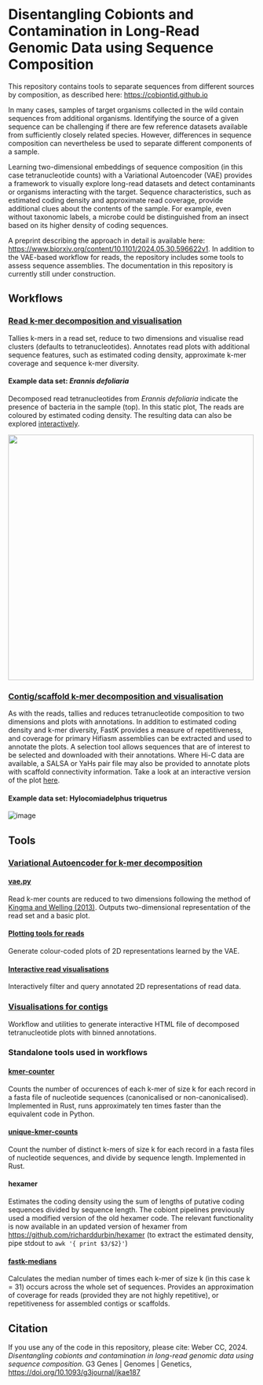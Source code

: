 # Disentangling Cobionts and Contamination in Long-Read Genomic Data using Sequence Composition
This repository contains tools to separate sequences from different sources by composition, as described here: https://cobiontid.github.io

In many cases, samples of target organisms collected in the wild contain sequences from additional organisms. Identifying the source of a given sequence can be challenging if there are few reference datasets available from sufficiently closely related species. However, differences in sequence composition can nevertheless be used to separate different components of a sample.

Learning two-dimensional embeddings of sequence composition (in this case tetranucleotide counts) with a Variational Autoencoder (VAE) provides a framework to visually explore long-read datasets and detect contaminants or organisms interacting with the target. Sequence characteristics, such as estimated coding density and approximate read coverage, provide additional clues about the contents of the sample. For example, even without taxonomic labels, a microbe could be distinguished from an insect based on its higher density of coding sequences.

A preprint describing the approach in detail is available here: https://www.biorxiv.org/content/10.1101/2024.05.30.596622v1. In addition to the VAE-based workflow for reads, the repository includes some tools to assess sequence assemblies. The documentation in this repository is currently still under construction.

## Workflows
### <a href="https://github.com/CobiontID/read_VAE/tree/main/read_tools">Read k-mer decomposition and visualisation</a>

Tallies k-mers in a read set, reduce to two dimensions and visualise read clusters (defaults to tetranucleotides). Annotates read plots with additional sequence features, such as estimated coding density, approximate k-mer coverage and sequence k-mer diversity.

#### Example data set: _Erannis defoliaria_
Decomposed read tetranucleotides from _Erannis defoliaria_ indicate the presence of bacteria in the sample (top). In this static plot, The reads are coloured by estimated coding density. The resulting data can also be explored [interactively](https://github.com/CobiontID/read_VAE/tree/main/read_tools/dashboard).

<img src="https://github.com/CobiontID/read_VAE/assets/10507101/f5e0d934-2da8-4714-88da-96a7f81d8290" width=500>

### <a href="https://github.com/CobiontID/read_VAE/tree/main/contig_tools">Contig/scaffold k-mer decomposition and visualisation</a>

As with the reads, tallies and reduces tetranucleotide composition to two dimensions and plots with annotations. In addition to estimated coding density and k-mer diversity, FastK provides a measure of repetitiveness, and coverage for primary Hifiasm assemblies can be extracted and used to annotate the plots. A selection tool allows sequences that are of interest to be selected and downloaded with their annotations. Where Hi-C data are available, a SALSA or YaHs pair file may also be provided to annotate plots with scaffold connectivity information. Take a look at an interactive version of the plot [here](https://cobiontid.github.io/examples.html#scaffold-tetranucleotide-visualisation).

#### Example data set: Hylocomiadelphus triquetrus
![image](https://user-images.githubusercontent.com/10507101/133108115-a3dbe6af-a602-47d9-a56c-27887d464084.png)


## Tools

### <a href="https://github.com/CobiontID/read_VAE/tree/main/contig_tools/VAE">Variational Autoencoder for k-mer decomposition</a>
#### [vae.py](https://github.com/CobiontID/read_VAE/tree/main/read_tools/VAE)
Read k-mer counts are reduced to two dimensions following the method of <a href="https://arxiv.org/abs/1312.6114">Kingma and Welling (2013)</a>. Outputs two-dimensional representation of the read set and a basic plot.

#### [Plotting tools for reads](https://github.com/CobiontID/read_VAE/tree/main/read_tools/plotting_tools)
Generate colour-coded plots of 2D representations learned by the VAE.

#### [Interactive read visualisations](https://github.com/CobiontID/read_VAE/tree/main/read_tools/dashboard)
Interactively filter and query annotated 2D representations of read data.

### [Visualisations for contigs](https://github.com/CobiontID/read_VAE/tree/main/contig_tools)
Workflow and utilities to generate interactive HTML file of decomposed tetranucleotide plots with binned annotations.

### Standalone tools used in workflows
#### [kmer-counter](https://github.com/CobiontID/kmer-counter)
Counts the number of occurences of each k-mer of size k for each record in a fasta file of nucleotide sequences (canonicalised or non-canonicalised). Implemented in Rust, runs approximately ten times faster than the equivalent code in Python.

#### [unique-kmer-counts](https://github.com/CobiontID/unique-kmer-counts)
Count the number of distinct k-mers of size k for each record in a fasta files of nucleotide sequences, and divide by sequence length. Implemented in Rust.

#### hexamer
Estimates the coding density using the sum of lengths of putative coding sequences divided by sequence length. The cobiont pipelines previously used a modified version of the old hexamer code. The relevant functionality is now available in an updated version of hexamer from
https://github.com/richarddurbin/hexamer (to extract the estimated density, pipe stdout to `awk '{ print $3/$2}'`)

#### [fastk-medians](https://github.com/CobiontID/fastk-medians)
Calculates the median number of times each k-mer of size k (in this case k = 31) occurs across the whole set of sequences. Provides an approximation of coverage for reads (provided they are not highly repetitive), or repetitiveness for assembled contigs or scaffolds.

## Citation
If you use any of the code in this repository, please cite: Weber CC, 2024. _Disentangling cobionts and contamination in long-read genomic data using sequence composition_. G3 Genes \| Genomes \| Genetics, https://doi.org/10.1093/g3journal/jkae187
